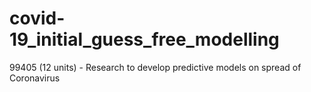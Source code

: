 # covid-19_initial_guess_free_modelling
99405 (12 units) - Research to develop predictive models on spread of Coronavirus
